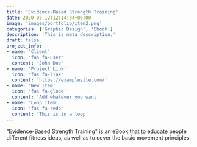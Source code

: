 ```yaml
---
title: 'Evidence-Based Strength Training'
date: 2020-05-12T12:14:34+06:00
image: 'images/portfolio/item2.png'
categories: ['Graphic Design', 'Ebook']
description: 'This is meta description.'
draft: false
project_info:
- name: 'Client'
  icon: 'fas fa-user'
  content: 'John Doe'
- name: 'Project Link'
  icon: 'fas fa-link'
  content: 'https://examplesite.com/'
- name: 'New Item'
  icon: 'fas fa-globe'
  content: 'Add whatever you want'
- name: 'Loop Item'
  icon: 'fas fa-redo'
  content: 'This is in a loop'
---
```


"Evidence-Based Strength Training" is an eBook that to educate people different fitness ideas, as well as to cover the basic movement principles.
